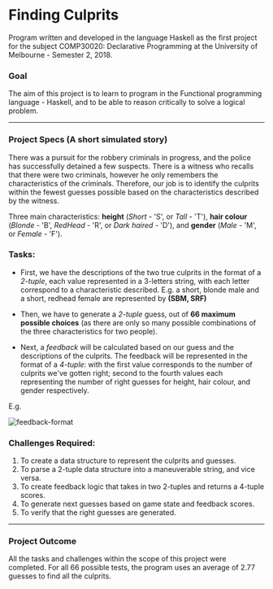 # Finding Culprits
Program written and developed in the language Haskell as the first project for the subject COMP30020: Declarative Programming at the University of Melbourne - Semester 2, 2018.

### Goal

The aim of this project is to learn to program in the Functional programming language - Haskell, and to be able to reason critically to solve a logical problem. 


--- 

### Project Specs (A short simulated story)
There was a pursuit for the robbery criminals in progress, and the police has successfully detained a few suspects. There is a witness who recalls that there were two criminals, however he only remembers the characteristics of the criminals. Therefore, our job is to identify the culprits within the fewest guesses possible based on the characteristics described by the witness.

Three main characteristics: **height** (_Short_ - 'S', or _Tall_ - 'T'), **hair colour** (_Blonde_ - 'B', _RedHead_ - 'R', or _Dark haired_ - 'D'), and **gender** (_Male_ - 'M', or _Female_ - 'F').

### Tasks:
- First, we have the descriptions of the two true culprits in the format of a _2-tuple_, each value represented in a 3-letters string, with each letter correspond to a characteristic described. E.g. a short, blonde male and a short, redhead female are represented by **(SBM, SRF)**

- Then, we have to generate a _2-tuple_ guess, out of **66 maximum possible choices** (as there are only so many possible combinations of the three characteristics for two people).

- Next, a _feedback_ will be calculated based on our guess and the descriptions of the culprits. The feedback will be represented in the format of a _4-tuple_: with the first value corresponds to the number of culprits we've gotten right; second to the fourth values each representing the number of right guesses for height, hair colour, and gender respectively. 

E.g.

![feedback-format](https://raw.githubusercontent.com/nickangmc/comp30020-proj-1/master/images/feedback-format.png)


### Challenges Required:
1. To create a data structure to represent the culprits and guesses.
2. To parse a 2-tuple data structure into a maneuverable string, and vice versa.
3. To create feedback logic that takes in two 2-tuples and returns a 4-tuple scores.
4. To generate next guesses based on game state and feedback scores.
5. To verify that the right guesses are generated.

---

### Project Outcome
All the tasks and challenges within the scope of this project were completed. For all 66 possible tests, the program uses an average of 2.77 guesses to find all the culprits. 

